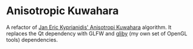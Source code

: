 # Anisotropic Kuwahara

A refactor of [Jan Eric Kyprianidis' Anisotropi Kuwahara](https://code.google.com/archive/p/gpuakf/) algorithm. It replaces the Qt dependency with GLFW and [gliby](https://github.com/ThomasColliers/gliby) (my own set of OpenGL tools) dependencies.
